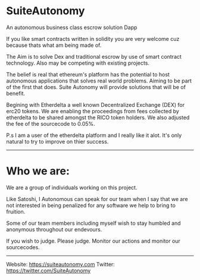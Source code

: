 # SuiteAutonomy

An autonomous business class escrow solution Dapp

If you like smart contracts written in solidity you are very welcome cuz because thats what am being made of. 

The Aim is to solve Dex and traditional escrow by use of smart contract technology. Also may be competing with existing projects.

The belief is real that ethereum's platform has the potential to host autonomous applications that solves real world problems. Aiming to be part of the first that does. Suite Autonomy will provide solutions that will be of benefit.

Begining with Etherdelta a well known Decentralized Exchange (DEX) for erc20 tokens. We are enabling the proceedings from fees collected by etherdelta to be shared amongst the RICO token holders. We also adjusted the fee of the sourcecode to 0.05%.

P.s I am a user of the etherdelta platform and I really like it alot. It's only natural to try to improve on thier success.

---------------------------------------------------------------------------
 
# Who we are: 

We are a group of individuals working on this project. 

Like Satoshi, I Autonomous can speak for our team when I say that we are not interested in being penalized for any software we help to bring to fruition. 

Some of our team members including myself wish to stay humbled and anonymous throughout our endevours.

If you wish to judge. Please judge. 
Monitor our actions and monitor our sourcecodes.

---------------------------------------------------------------------------

Website: https://suiteautonomy.com
Twitter: https://twitter.com/SuiteAutonomy

